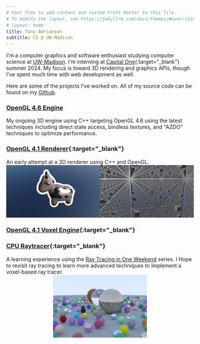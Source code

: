 ```yaml
---
# Feel free to add content and custom Front Matter to this file.
# To modify the layout, see https://jekyllrb.com/docs/themes/#overriding-theme-defaults
# layout: home
title: Tony Adriansen
subtitle: CS @ UW-Madison
---
```


I'm a computer graphics and software enthusiast studying computer science at [UW-Madison](https://wisc.edu). I'm interning at [Capital One](https://www.capitalone.com/tech/){:target="\_blank"} summer 2024. My focus is toward 3D rendering and graphics APIs, though I've spent much time with web development as well.

Here are some of the projects I've worked on. All of my source code can be found on my [Github](https://github.com/tonadr1022).

### [OpenGL 4.6 Engine](https://github.com/tonadr1022/opengl_modern)

<p style="margin: 0;">
My ongoing 3D engine using C++ targeting OpenGL 4.6 using the latest techniques including direct state access, bindless textures, and "AZDO" techniques to optimize performance.
</p>

### [OpenGL 4.1 Renderer](https://github.com/tonadr1022/opengl_renderer){:target="\_blank"}

<p style="margin: 0;">
An early attempt at a 3D renderer using C++ and OpenGL.
</p>

<a style="display: flex;" class="project" href="https://github.com/tonadr1022/opengl_renderer">
    <img src="/assets/img/opengl_renderer_1.png" alt="Renderer Picture 1" style="width: 50%;">
    <img src="/assets/img/opengl_renderer_2.png" alt="Renderer Picture 2" style="width: 50%;">
</a>

### [OpenGL 4.1 Voxel Engine](https://github.com/tonadr1022/VoxelEngine3D){:target="\_blank"}

### [CPU Raytracer](https://github.com/tonadr1022/CPURayTrace){:target="\_blank"}

<p style="margin: 0;">
A learning experience using the <a href="https://raytracing.github.io">Ray Tracing in One Weekend</a> series. I Hope to revisit ray tracing to learn more advanced techniques to implement a voxel-based ray tracer.
</p>

<a style="display: flex; justify-content: center;" href="https://github.com/tonadr1022/CPURayTrace">
    <img src="/assets/img/cpu_raytrace_1.png" alt="CPU Raytrace 1" style="width: 50%;">
</a>

